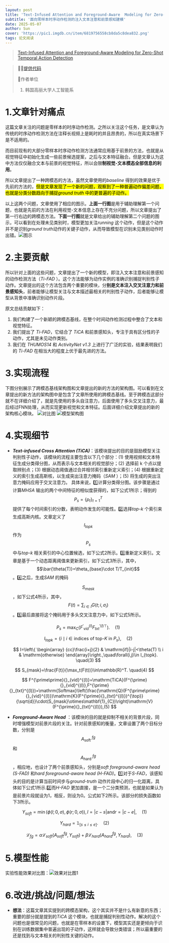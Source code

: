 ```yaml
---
layout: post
title: 'Text-Infused Attention and Foreground-Aware  Modeling for Zero-Shot Temporal Action Detection NeurIPS 2024😊'
subtitle: '面向零样本时序动作检测的注入文本注意和前景感知建模'
date: 2025-05-07
author: Sun
cover: 'https://pic1.imgdb.cn/item/6819756558cb8da5c8dea832.png'
tags: 论文阅读
---
```


> [Text-Infused Attention and Foreground-Aware  Modeling for Zero-Shot Temporal Action Detection](https://proceedings.neurips.cc/paper_files/paper/2024/file/13250eb13871b3c2c0a0667b54bad165-Paper-Conference.pdf)

> 💐💐[提供代码](https://github.com/YearangLee/Ti-FAD)
> 
> 📌作者单位
> 
> 1. 韩国高丽大学人工智能系

# 1.文章针对痛点

这篇文章关注的问题是零样本的时序动作检测。之所以关注这个任务，是文章认为传统的时序动作检测方法在注释长视频上是耗时的并且昂贵的，所以在真实场景下是不适用的。

而目前现有的大部分零样本时序动作检测方法通常应用基于前景的方法，也就是从视觉特征中初始化生成一些前景候选提案，之后与文本特征融合。但是文章认为这中方法仅仅融合文本与前景的视觉特征，所以会限**制视觉-文本模态全部信息的利用**。

所以文章提出了一种跨模态的方法，虽然文章使用的*baseline* 得到的效果是优于先前的方法的，<mark>但是文章发现了一个新的问题，观察到了一种普遍动作偏差问题，也就是分类分数趋向于捕捉*ground truth* 中的更普遍的子动作。</mark>

以上这两个问题，文章使用了相应的图示。**上面一行图**是用于辅助理解第一个问题，也就是先前的方法在利用视觉-文本信息上存在不充分问题，所以文章提出了第一行右边的跨模态方法。**下面一行图**就是文章给出的辅助理解第二个问题的图示，可以看到在处理未见类别时，模型更加关注*running* 这个动作，但是这个动作并不是识别*ground truth*动作的关键子动作，从而导致模型在识别未见类别动作时出错。![图示](https://pic1.imgdb.cn/item/681977d758cb8da5c8deb405.png)

# 2.主要贡献

所以针对上面的这些问题，文章提出了一个新的模型，即注入文本注意和前景感知的动作检测方法（*Ti-FAD* ）。这个方法能够为动作实例的准确识别捕捉判别性子动作。文章提出的这个方法包含两个重要的模块，分**别是文本注入交叉注意力和前景感知头**，前者能够让模型关注与文本描述最相关的判别性子动作，后者能够让模型从背景中准确识别动作片段。

原文总结贡献如下：

1. 我们构建了一个新颖的跨模态基线，在整个时间动作检测过程中整合了文本和视觉特征。
2. 我们提出了 *Ti-FAD*，它结合了 *TiCA* 和前景感知头，专注于具有区分性的子动作，尤其是未见动作类别。
3. 我们在 *THUMOS14* 和 *ActivityNet v1.3* 上进行了广泛的实验，结果表明我们的 *Ti-FAD* 在相当大的程度上优于最先进的方法。

# 3.实现流程

下图分别展示了跨模态基线架构图和文章提出的新的方法的架构图。可以看到在文章提出的新方法的架构图中是包含了文章所使用的跨模态基线。至于跨模态这部分就不在详细介绍了，就是先使用的多头自注意力，后面使用了多头交叉注意力，最后经过FNN处理，从而实现更新视觉和文本特征。后面详细介绍文章提出的新的架构核心模块。
![对比图](https://pic1.imgdb.cn/item/6819a7e458cb8da5c8df5e6a.png)
![模型架构图](https://pic1.imgdb.cn/item/6819a82758cb8da5c8df5ff4.png)

# 4.实现细节

* ***Text-infused Cross Attention (TiCA)***：该模块提出的目的是鼓励模型关注判别性子动作，该模块的流程主要包含以下几个部分：(1) 使用视频和文本特征生成分类得分图，从而表示与文本相关的视觉部分；(2) 选择前 k 个点以提取辨别点；(3) 根据动态阈值通过合并相邻索引重新定义索引；(4) 根据重新定义的索引生成高斯核，以生成突出注意力掩码（*SAM* ）；(5) 将生成的突出注意力掩码应用于交叉注意力。
  具体来说，1️⃣计算分类得分图。该步骤是通过计算*MHSA* 输出的两个中间特征的相似度获得的，如下公式1所示；得到的$$P_{s}=\left\{p_{t}\right\}_{t=1}^{T}$$提供了每个时间索引的分数，表明动作发生的可能性。2️⃣选择*top-k* 个索引来生成高斯内核。文章定义了$$I_{topk}$$作为$$P_{s}$$中与*top-k* 相关索引的中心位置候选，如下公式2所示。3️⃣重新定义索引。文章是基于一个动态距离阈值来更新索引，如下公式3所示，其中，$$\bar{\theta(T)}=\theta_{base}\cdot T/T_{init}$$。4️⃣之后，生成*SAM* 的掩码$$S_{mask}$$，如下公式4所示，其中，$$F(t)=\sum_{i\in I}G(t;i,\sigma_{i})$$。5️⃣最后直接将这个掩码用于多头交叉注意力中，如下公式5所示。
  
  $$
  P_{s}=\max _{C}\left({F^{\prime}}_{v i d}^{(l)} F_{t x t}^{\prime(l)}{ }^{\top}\right) .	\quad(1)
  $$
  
  $$
  I_{topk}=\{i\mid i\in\text{indices of top-}K\mathrm{~in~}P_s\}, 	\quad(2)
  $$
  
  $$
  I=\left\{
  \begin{array}
  {cc}\frac{i+j}{2} & \mathrm{if}|i-j|<\theta(T) \\
  i & \mathrm{otherwise}
  \end{array}\right.,\quad\forall(i,j)\in I_{topk}.	\quad(3)
  $$

$$
S_{mask}=\frac{F(t)}{\max_t(F(t))}\in\mathbb{R}^T.	\quad(4)
$$

$$
F^{\prime\prime}{}_{vid}^{(l)}=\mathrm{TiCA}(F^{\prime}{}_{vid}^{(l)},F^{\prime}{}_{txt}^{(l)})=\mathrm{Softmax}\left(\frac{\mathrm{Q}(F^{\prime\prime}{}_{vid}^{(l)})\mathrm{K}(F^{\prime}{}_{txt}^{(l)})^{\top}}{\sqrt{d}}\cdot(S_{mask}\otimes\mathbf{1}_{C})\right)\mathrm{V}(F^{\prime}{}_{txt}^{(l)}),(5)
$$

* ***Foreground-Aware Head*** ：该模块的目的就是抑制不相关的背景片段，同时增强模型对前景片段的关注。针对前景感知的衡量，文章设置了两个目标分数，分别是$$A_{\text {soft }}^{f g}$$和$$A_{\text {hard }}^{f g}$$，相应地，也设计了两个前景感知头，分别是*soft  foreground-aware head (S-FAD)* 和*hard foreground-aware head (H-FAD)*。1️⃣对于*S-FAD*，该感知头的目的是计算当前时间步与*ground-truth* 动作片段中心的归一化距离，具体如下公式1所示.2️⃣而*H-FAD* 更加直接，是一个二分类预测，也就是如果认为是前景片段就设为1，相反，则设为0。公式如下2所示。该部分的损失函数如下3所示。

$$
Y_{soft}=\min\left(\phi(l;0,\sigma),\phi(r;0,\sigma)\right),l=|c-s|\mathrm{and}r=|c-e|,	\quad(1)
$$

$$
Y_{hard}=\mathbb{1}_{[s\leq i\leq e]}.	\quad(2)
$$

$$
\mathcal{L}_{fg}=\alpha\mathcal{L}_{soft}(A_{soft}^{fg},Y_{soft})+\beta\mathcal{L}_{hard}(A_{hard}^{fg},Y_{hard}),	\quad(3)
$$

# 5.模型性能

实验性能效果对比图：![效果对比图1](https://pic1.imgdb.cn/item/681ac05558cb8da5c8e1a4bf.png)


# 6.改进/挑战/问题/想法

* **想法**：这篇文章其实提到的跨模态架构，这个其实并不是什么有新意的东西；重要的部分就是提到的*TiCA* 这个模块，也就是捕捉判别性动作。解决的这个问题也是很常见的问题，也就是在零样本的设置下，模型其实还是更倾向于识别在训练数据集中普遍出现的子动作，这样就会导致分类错误；所以最重要的还是找到与文本相关的判别性关键的动作。

